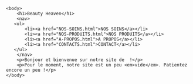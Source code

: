 <!DOCTYPE html>
<html>
    <head>
        <meta charset="utf-8">
        <link rel="stylesheet" href="style.css" />
        <title>Premiers tests du CSS</title>
    </head>

    <body>
        <h1>Beauty Heaven</h1>
        <nav>
       <ul>
		   <li><a href="NOS-SOINS.html">NOS SOINS</a></li>
		   <li><a href="NOS-PRODUITS.html">NOS PRODUITS</a></li>
		   <li><a href="A-PROPOS.html">A PROPOS</a></li>
           <li><a href="CONTACTS.html">CONTACT</a></li>
       </ul>
        </nav>
        <p>Bonjour et bienvenue sur notre site de  !</p>
        <p>Pour le moment, notre site est un peu <em>vide</em>. Patientez encore un peu !</p>
    </body>
</html>

